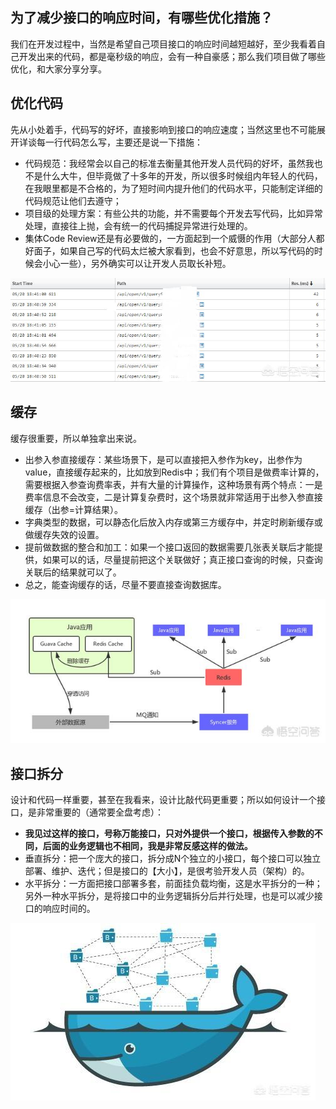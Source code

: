 ## 为了减少接口的响应时间，有哪些优化措施？

我们在开发过程中，当然是希望自己项目接口的响应时间越短越好，至少我看着自己开发出来的代码，都是毫秒级的响应，会有一种自豪感；那么我们项目做了哪些优化，和大家分享分享。

## 优化代码

先从小处着手，代码写的好坏，直接影响到接口的响应速度；当然这里也不可能展开详谈每一行代码怎么写，主要还是说一下措施：

- 代码规范：我经常会以自己的标准去衡量其他开发人员代码的好坏，虽然我也不是什么大牛，但毕竟做了十多年的开发，所以很多时候组内年轻人的代码，在我眼里都是不合格的，为了短时间内提升他们的代码水平，只能制定详细的代码规范让他们去遵守；
- 项目级的处理方案：有些公共的功能，并不需要每个开发去写代码，比如异常处理，直接往上抛，会有统一的代码捕捉异常进行处理的。
- 集体Code Review还是有必要做的，一方面起到一个威慑的作用（大部分人都好面子，如果自己写的代码太烂被大家看到，也会不好意思，所以写代码的时候会小心一些），另外确实可以让开发人员取长补短。

![img](image/为了减少接口的响应时间，有哪些优化措施？/1e06400041727fbefdc33.jfif)

## 缓存

缓存很重要，所以单独拿出来说。

- 出参入参直接缓存：某些场景下，是可以直接把入参作为key，出参作为value，直接缓存起来的，比如放到Redis中；我们有个项目是做费率计算的，需要根据入参查询费率表，并有大量的计算操作，这种场景有两个特点：一是费率信息不会改变，二是计算复杂费时，这个场景就非常适用于出参入参直接缓存（出参=计算结果）。
- 字典类型的数据，可以静态化后放入内存或第三方缓存中，并定时刷新缓存或做缓存失效的设置。
- 提前做数据的整合和加工：如果一个接口返回的数据需要几张表关联后才能提供，如果可以的话，尽量提前把这个关联做好；真正接口查询的时候，只查询关联后的结果就可以了。
- 总之，能查询缓存的话，尽量不要直接查询数据库。

![img](image/为了减少接口的响应时间，有哪些优化措施？/1e0650003bb8ac22068b5.jfif)

## 接口拆分

设计和代码一样重要，甚至在我看来，设计比敲代码更重要；所以如何设计一个接口，是非常重要的（通常要全盘考虑）：

- **我见过这样的接口，号称万能接口，只对外提供一个接口，根据传入参数的不同，后面的业务逻辑也不相同，我是非常反感这样的做法。**
- 垂直拆分：把一个庞大的接口，拆分成N个独立的小接口，每个接口可以独立部署、维护、迭代；但是接口的【大小】，是很考验开发人员（架构）的。
- 水平拆分：一方面把接口部署多套，前面挂负载均衡，这是水平拆分的一种；另外一种水平拆分，是将接口中的业务逻辑拆分后并行处理，也是可以减少接口的响应时间的。



![img](image/为了减少接口的响应时间，有哪些优化措施？/1e0640004172f00969c4a.jfif)